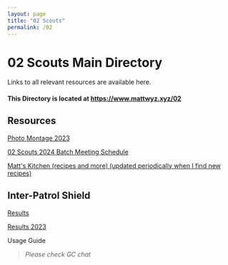 ```yaml
---
layout: page
title: "02 Scouts"
permalink: /02
---
```

# 02 Scouts Main Directory
Links to all relevant resources are available here.

#### This Directory is located at https://www.mattwyz.xyz/02

## Resources
[Photo Montage 2023](https://www.mattwyz.xyz/02/RTVid2023)

[02 Scouts 2024 Batch Meeting Schedule](https://www.mattwyz.xyz/02/schedule)

[Matt's Kitchen (recipes and more) (updated periodically when I find new recipes)](https://www.mattwyz.xyz/mkitchen)

## Inter-Patrol Shield
[Results](https://www.mattwyz.xyz/02/IPS)

[Results 2023](https://www.mattwyz.xyz/02/IPS23)

Usage Guide
> _Please check GC chat_
